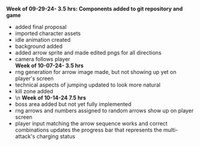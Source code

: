 <b> Week of 09-29-24- 3.5 hrs: Components added to git repository and game </b>
- added final proposal
- imported character assets
- idle animation created
- background added
- added arrow sprite and made edited pngs for all directions
- camera follows player
<br><b> Week of 10-07-24- 3.5 hrs </b>
- rng generation for arrow image made, but not showing up yet on player's screen
- technical aspects of jumping updated to look more natural
- kill zone added
- \n <b> Week of 10-14-24 7.5 hrs</b>
- boss area added but not yet fully implemented
- rng arrows and numbers assigned to random arrows show up on player screen
- player input matching the arrow sequence works and correct combinations updates the progress bar that represents the multi-attack's charging status
